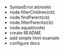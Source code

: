 - SyntaxError.at(node)
- node.filterChildren(cb)
- node.findParent(cb)
- node.filterParents(cb)
- node.equal(node)
- create README
- add simple html example
- configure docs
